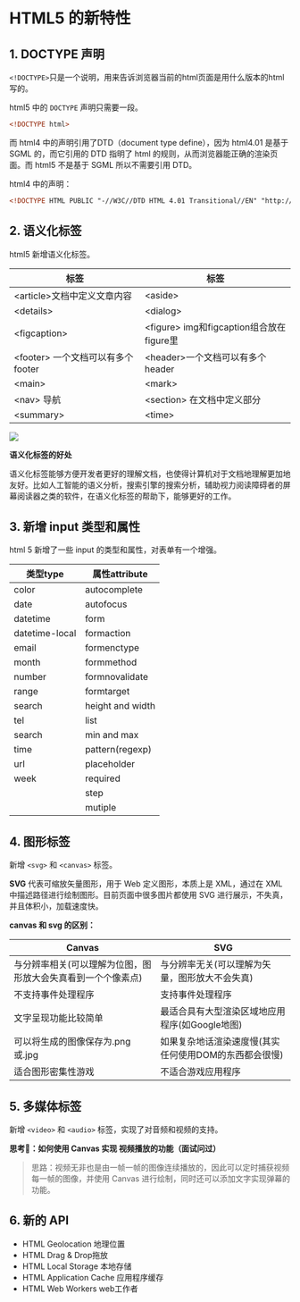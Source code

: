 # HTML5 的新特性


## 1. DOCTYPE 声明

`<!DOCTYPE>`只是一个说明，用来告诉浏览器当前的html页面是用什么版本的html写的。

html5 中的 `DOCTYPE` 声明只需要一段。

```html
<!DOCTYPE html>
```

而 html4 中的声明引用了DTD（document type define），因为 html4.01 是基于 SGML 的，而它引用的 DTD 指明了 html 的规则，从而浏览器能正确的渲染页面。而 html5 不是基于 SGML 所以不需要引用 DTD。

html4 中的声明：

```html
<!DOCTYPE HTML PUBLIC "-//W3C//DTD HTML 4.01 Transitional//EN" "http://www.w3.org/TR/html4/loose.dtd">;
```

## 2. 语义化标签

html5 新增语义化标签。



| 标签                              | 标签                                     |
| --------------------------------- | ---------------------------------------- |
| &lt;article&gt;文档中定义文章内容       | &lt;aside&gt;                                  |
| &lt;details&gt;                         | &lt;dialog&gt;                                 |
| &lt;figcaption&gt;                      | &lt;figure&gt; img和figcaption组合放在figure里 |
| &lt;footer&gt; 一个文档可以有多个footer | &lt;header&gt;一个文档可以有多个header         |
| &lt;main&gt;                            | &lt;mark&gt;                                   |
| &lt;nav&gt; 导航                        | &lt;section&gt; 在文档中定义部分               |
| &lt;summary&gt;                         | &lt;time&gt;                                   |

![](https://mayandev.oss-cn-hangzhou.aliyuncs.com/blog/11555850-a6fc197dc0d66ecd.gif)



**语义化标签的好处**

语义化标签能够方便开发者更好的理解文档，也使得计算机对于文档地理解更加地友好。比如人工智能的语义分析，搜索引擎的搜索分析，辅助视力阅读障碍者的屏幕阅读器之类的软件，在语义化标签的帮助下，能够更好的工作。

## 3. 新增 input 类型和属性

html 5 新增了一些 input 的类型和属性，对表单有一个增强。

| 类型type       | 属性attribute    |
| -------------- | ---------------- |
| color          | autocomplete     |
| date           | autofocus        |
| datetime       | form             |
| datetime-local | formaction       |
| email          | formenctype      |
| month          | formmethod       |
| number         | formnovalidate   |
| range          | formtarget       |
| search         | height and width |
| tel            | list             |
| search         | min and max      |
| time           | pattern(regexp)  |
| url            | placeholder      |
| week           | required         |
|                | step             |
|                | mutiple          |


## 4. 图形标签

新增 `<svg>` 和 `<canvas>` 标签。

 **SVG** 代表可缩放矢量图形，用于 Web 定义图形，本质上是 XML，通过在 XML 中描述路径进行绘制图形。目前页面中很多图片都使用 SVG 进行展示，不失真，并且体积小，加载速度快。

**canvas 和 svg 的区别：**

| Canvas                                                       | SVG                                                   |
| ------------------------------------------------------------ | ----------------------------------------------------- |
| 与分辨率相关(可以理解为位图，图形放大会失真看到一个个像素点) | 与分辨率无关(可以理解为矢量，图形放大不会失真)        |
| 不支持事件处理程序                                           | 支持事件处理程序                                      |
| 文字呈现功能比较简单                                         | 最适合具有大型渲染区域地应用程序(如Google地图)        |
| 可以将生成的图像保存为.png或.jpg                             | 如果复杂地话渲染速度慢(其实任何使用DOM的东西都会很慢) |
| 适合图形密集性游戏                                           | 不适合游戏应用程序                                    |

## 5. 多媒体标签

新增 `<video>` 和 `<audio>` 标签，实现了对音频和视频的支持。

**思考🤔：如何使用 Canvas 实现 视频播放的功能（面试问过）**

> 思路：视频无非也是由一帧一帧的图像连续播放的，因此可以定时捕获视频每一帧的图像，并使用 Canvas 进行绘制，同时还可以添加文字实现弹幕的功能。

## 6. 新的 API

- HTML Geolocation 地理位置
- HTML Drag & Drop拖放
- HTML Local Storage 本地存储
- HTML Application Cache 应用程序缓存
- HTML Web Workers web工作者